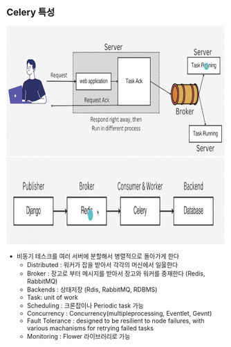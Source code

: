 ## Celery 특성

<img src = "img/1.png" width = "800" height = "300">
<img src = "img/2.png" width = "800" height = "200">

- 비동기 테스크를 여러 서버에 분할해서 병렬적으로 돌아가게 한다
    - Distributed : 워커가 잡을 받아서 각각의 머신에서 일읋한다
    - Broker : 장고로 부터 메시지를 받아서 장고와 워커를 중재한다 (Redis, RabbitMQ)
    - Backends : 상태저장 (Rdis, RabbitMQ, RDBMS)
    - Task: unit of work
    - Scheduling : 크론잡이나 Periodic task 가능
    - Concurrency : Concurrency(multipleprocessing, Eventlet, Gevnt)
    - Fault Tolerance : designed to be resilient to node failures, with various machanisms for retrying failed tasks
    - Monitoring : Flower 라이브러리로 가능
